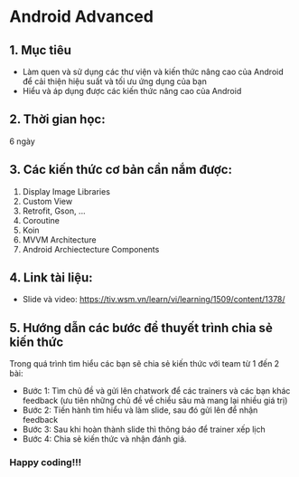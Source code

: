 # Android Advanced

## 1. Mục tiêu
- Làm quen và sử dụng các thư viện và kiến thức nâng cao của Android để cải thiện hiệu suất và tối ưu ứng dụng của bạn
- Hiểu và áp dụng được các kiến thức nâng cao của Android

## 2. Thời gian học:
6 ngày

## 3. Các kiến thức cơ bản cần nắm được:
1. Display Image Libraries
2. Custom View
3. Retrofit, Gson, ...
4. Coroutine
5. Koin
6. MVVM Architecture
7. Android Archiectecture Components

## 4. Link tài liệu:
* Slide và video: https://tiv.wsm.vn/learn/vi/learning/1509/content/1378/

## 5. Hướng dẫn các bước để thuyết trình chia sẻ kiến thức
Trong quá trình tìm hiểu các bạn sẽ chia sẻ kiến thức với team từ 1 đến 2 bài:
* Bước 1: Tìm chủ đề và gửi lên chatwork để các trainers và các bạn khác feedback (ưu tiên những chủ đề về chiều sâu mà mang lại nhiều giá trị)
* Bước 2: Tiến hành tìm hiểu và làm slide, sau đó gửi lên để nhận feedback
* Bước 3: Sau khi hoàn thành slide thì thông báo để trainer xếp lịch
* Bước 4: Chia sẻ kiến thức và nhận đánh giá.

### Happy coding!!!
